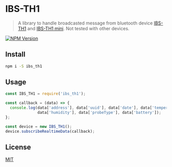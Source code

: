 # IBS-TH1

> A library to handle broadcasted message from bluetooth device [IBS-TH1](http://www.ink-bird.com/products-smart-sensor-ibsth1.html) and [IBS-TH1 mini](http://www.ink-bird.com/products-smart-sensor-ibsth1mini.html). Not tested with other devices.

[![NPM Version][npm-image]][npm-url]

## Install

```bash
npm i -S ibs_th1
```

## Usage

```javascript
const IBS_TH1 = require('ibs_th1');

const callback = (data) => {
  console.log(data['address'], data['uuid'], data['date'], data['temperature'],
              data['humidity'], data['probeType'], data['battery']);
};

const device = new IBS_TH1();
device.subscribeRealtimeData(callback);
```

## License

[MIT](http://vjpr.mit-license.org)

[npm-image]: https://img.shields.io/npm/v/ibs_th1.svg
[npm-url]: https://npmjs.org/package/ibs_th1
